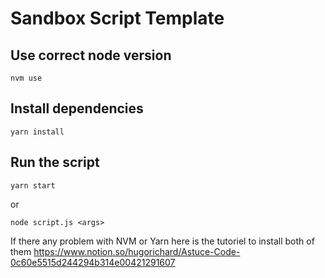 # Sandbox Script Template

## Use correct node version
```
nvm use
```

## Install dependencies
```
yarn install
```

## Run the script
```
yarn start
```
or
```
node script.js <args>
```


If there any problem with NVM or Yarn here is the tutoriel to install both of them
https://www.notion.so/hugorichard/Astuce-Code-0c60e5515d244294b314e00421291607
